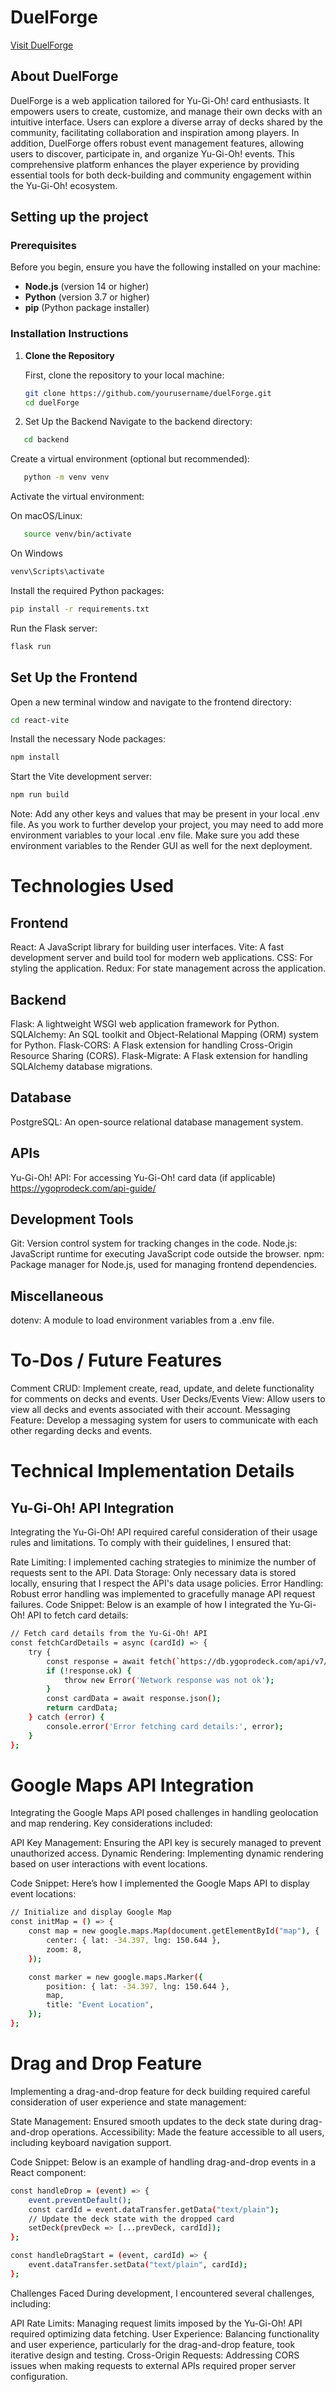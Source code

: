 # DuelForge

[Visit DuelForge](https://duelforge.onrender.com/)

## About DuelForge

DuelForge is a web application tailored for Yu-Gi-Oh! card enthusiasts. It empowers users to create, customize, and manage their own decks with an intuitive interface. Users can explore a diverse array of decks shared by the community, facilitating collaboration and inspiration among players. In addition, DuelForge offers robust event management features, allowing users to discover, participate in, and organize Yu-Gi-Oh! events. This comprehensive platform enhances the player experience by providing essential tools for both deck-building and community engagement within the Yu-Gi-Oh! ecosystem.

## Setting up the project

### Prerequisites

Before you begin, ensure you have the following installed on your machine:

- **Node.js** (version 14 or higher)
- **Python** (version 3.7 or higher)
- **pip** (Python package installer)

### Installation Instructions

1. **Clone the Repository**

   First, clone the repository to your local machine:

   ```bash
   git clone https://github.com/yourusername/duelForge.git
   cd duelForge
   ```
2. Set Up the Backend
Navigate to the backend directory:

```bash
   cd backend
```
Create a virtual environment (optional but recommended):
```bash
   python -m venv venv
```
Activate the virtual environment:

On macOS/Linux:
```bash
   source venv/bin/activate
```
On Windows
```bash
venv\Scripts\activate

```

Install the required Python packages:
```bash
pip install -r requirements.txt
```
Run the Flask server:
```bash
flask run
```
## Set Up the Frontend
Open a new terminal window and navigate to the frontend directory:

```bash
cd react-vite
```
Install the necessary Node packages:
```bash
npm install

```

Start the Vite development server:
```bash
npm run build
```
Note: Add any other keys and values that may be present in your local .env file. As you work to further develop your project, you may need to add more environment variables to your local .env file. Make sure you add these environment variables to the Render GUI as well for the next deployment.

# Technologies Used

## Frontend
React: A JavaScript library for building user interfaces.
Vite: A fast development server and build tool for modern web applications.
CSS: For styling the application.
Redux: For state management across the application.
## Backend
Flask: A lightweight WSGI web application framework for Python.
SQLAlchemy: An SQL toolkit and Object-Relational Mapping (ORM) system for Python.
Flask-CORS: A Flask extension for handling Cross-Origin Resource Sharing (CORS).
Flask-Migrate: A Flask extension for handling SQLAlchemy database migrations.
## Database
PostgreSQL: An open-source relational database management system.
## APIs
Yu-Gi-Oh! API: For accessing Yu-Gi-Oh! card data (if applicable) https://ygoprodeck.com/api-guide/
## Development Tools
Git: Version control system for tracking changes in the code.
Node.js: JavaScript runtime for executing JavaScript code outside the browser.
npm: Package manager for Node.js, used for managing frontend dependencies.
## Miscellaneous
dotenv: A module to load environment variables from a .env file.
# To-Dos / Future Features

Comment CRUD: Implement create, read, update, and delete functionality for comments on decks and events.
User Decks/Events View: Allow users to view all decks and events associated with their account.
Messaging Feature: Develop a messaging system for users to communicate with each other regarding decks and events.
# Technical Implementation Details

## Yu-Gi-Oh! API Integration
Integrating the Yu-Gi-Oh! API required careful consideration of their usage rules and limitations. To comply with their guidelines, I ensured that:

Rate Limiting: I implemented caching strategies to minimize the number of requests sent to the API.
Data Storage: Only necessary data is stored locally, ensuring that I respect the API's data usage policies.
Error Handling: Robust error handling was implemented to gracefully manage API request failures.
Code Snippet: Below is an example of how I integrated the Yu-Gi-Oh! API to fetch card details:


```bash
// Fetch card details from the Yu-Gi-Oh! API
const fetchCardDetails = async (cardId) => {
    try {
        const response = await fetch(`https://db.ygoprodeck.com/api/v7/cardinfo.php?id=${cardId}`);
        if (!response.ok) {
            throw new Error('Network response was not ok');
        }
        const cardData = await response.json();
        return cardData;
    } catch (error) {
        console.error('Error fetching card details:', error);
    }
};

```

# Google Maps API Integration
Integrating the Google Maps API posed challenges in handling geolocation and map rendering. Key considerations included:

API Key Management: Ensuring the API key is securely managed to prevent unauthorized access.
Dynamic Rendering: Implementing dynamic rendering based on user interactions with event locations.

Code Snippet: Here’s how I implemented the Google Maps API to display event locations:
```bash
// Initialize and display Google Map
const initMap = () => {
    const map = new google.maps.Map(document.getElementById("map"), {
        center: { lat: -34.397, lng: 150.644 },
        zoom: 8,
    });

    const marker = new google.maps.Marker({
        position: { lat: -34.397, lng: 150.644 },
        map,
        title: "Event Location",
    });
};

```
# Drag and Drop Feature
Implementing a drag-and-drop feature for deck building required careful consideration of user experience and state management:

State Management: Ensured smooth updates to the deck state during drag-and-drop operations.
Accessibility: Made the feature accessible to all users, including keyboard navigation support.

Code Snippet: Below is an example of handling drag-and-drop events in a React component:

```bash
const handleDrop = (event) => {
    event.preventDefault();
    const cardId = event.dataTransfer.getData("text/plain");
    // Update the deck state with the dropped card
    setDeck(prevDeck => [...prevDeck, cardId]);
};

const handleDragStart = (event, cardId) => {
    event.dataTransfer.setData("text/plain", cardId);
};

```
Challenges Faced
During development, I encountered several challenges, including:

API Rate Limits: Managing request limits imposed by the Yu-Gi-Oh! API required optimizing data fetching.
User Experience: Balancing functionality and user experience, particularly for the drag-and-drop feature, took iterative design and testing.
Cross-Origin Requests: Addressing CORS issues when making requests to external APIs required proper server configuration.
